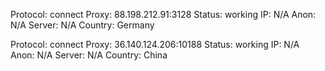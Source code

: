 Protocol: connect
Proxy: 88.198.212.91:3128
Status: working
IP: N/A
Anon: N/A
Server: N/A
Country: Germany

Protocol: connect
Proxy: 36.140.124.206:10188
Status: working
IP: N/A
Anon: N/A
Server: N/A
Country: China

